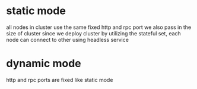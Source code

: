# static mode
all nodes in cluster use the same fixed http and rpc port
we also pass in the size of cluster
since we deploy cluster by utilizing the stateful set, each node can connect to other using headless service


# dynamic mode
http and rpc ports are fixed like static mode